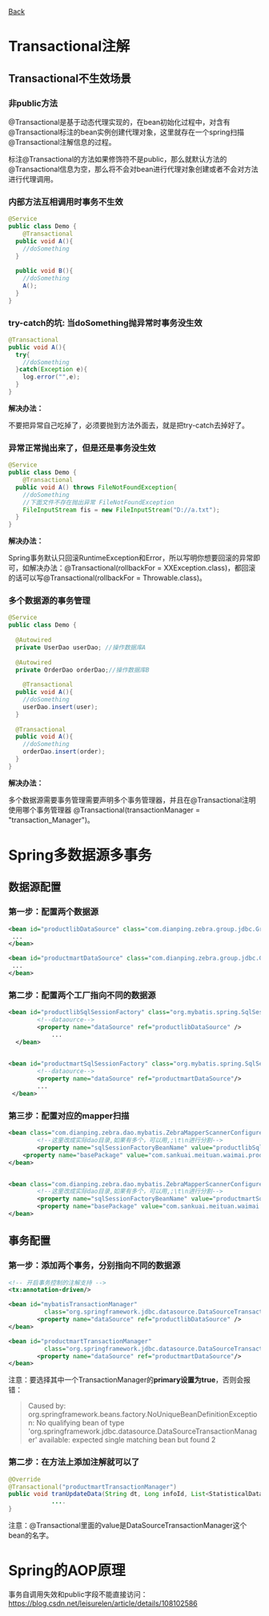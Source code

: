 [Back](.)  

# Transactional注解

## Transactional不生效场景

### 非public方法

@Transactional是基于动态代理实现的，在bean初始化过程中，对含有@Transactional标注的bean实例创建代理对象，这里就存在一个spring扫描@Transactional注解信息的过程。

标注@Transactional的方法如果修饰符不是public，那么就默认方法的@Transactional信息为空，那么将不会对bean进行代理对象创建或者不会对方法进行代理调用。

### 内部方法互相调用时事务不生效

```java
@Service
public class Demo {
	@Transactional
  public void A(){
    //doSomething
  }
  
  public void B(){
    //doSomething
    A();
  }
}
```

### try-catch的坑: 当doSomething抛异常时事务没生效

```java
@Transactional
public void A(){
  try{
    //doSomething
  }catch(Exception e){
    log.error("",e);
  }
}
```

**解决办法：**

不要把异常自己吃掉了，必须要抛到方法外面去，就是把try-catch去掉好了。

### 异常正常抛出来了，但是还是事务没生效

```java
@Service
public class Demo {
	@Transactional
  public void A() throws FileNotFoundException{
    //doSomething
    //下面文件不存在抛出异常 FileNotFoundException
    FileInputStream fis = new FileInputStream("D://a.txt");
  }
}
```

**解决办法：**

Spring事务默认只回滚RuntimeException和Error，所以写明你想要回滚的异常即可，如解决办法：@Transactional(rollbackFor = XXException.class)，都回滚的话可以写@Transactional(rollbackFor = Throwable.class)。

### 多个数据源的事务管理

```java
@Service
public class Demo {
  
  @Autowired
  private UserDao userDao; //操作数据库A
  
  @Autowired
  private OrderDao orderDao;//操作数据库B
  
	@Transactional
  public void A(){
    //doSomething
    userDao.insert(user);
  }
  
  @Transactional
  public void A(){
    //doSomething
    orderDao.insert(order);
  }
}
```

**解决办法：**

多个数据源需要事务管理需要声明多个事务管理器，并且在@Transactional注明使用哪个事务管理器 @Transactional(transactionManager = "transaction_Manager")。

# Spring多数据源多事务

## 数据源配置

### 第一步：配置两个数据源

```xml
<bean id="productlibDataSource" class="com.dianping.zebra.group.jdbc.GroupDataSource" init-method="init" destroy-method="close">
 ...
</bean>

<bean id="productmartDataSource" class="com.dianping.zebra.group.jdbc.GroupDataSource" init-method="init" destroy-method="close">
 ...
</bean>
```

### 第二步：配置两个工厂指向不同的数据源

```xml
<bean id="productlibSqlSessionFactory" class="org.mybatis.spring.SqlSessionFactoryBean">
        <!--dataource-->
        <property name="dataSource" ref="productlibDataSource" />
  			...
  </bean>
  

<bean id="productmartSqlSessionFactory" class="org.mybatis.spring.SqlSessionFactoryBean">
        <!--dataource-->
        <property name="dataSource" ref="productmartDataSource"/>
        ...
 </bean>
```

### 第三步：配置对应的mapper扫描

```xml
<bean class="com.dianping.zebra.dao.mybatis.ZebraMapperScannerConfigurer">
		<!--这里改成实际dao目录,如果有多个，可以用,;\t\n进行分割-->
		<property name="sqlSessionFactoryBeanName" value="productlibSqlSessionFactory"/>
    <property name="basePackage" value="com.sankuai.meituan.waimai.product.platformmanage.dao.mapper.productlib" />
</bean>


<bean class="com.dianping.zebra.dao.mybatis.ZebraMapperScannerConfigurer">
		<!--这里改成实际dao目录,如果有多个，可以用,;\t\n进行分割-->
		<property name="sqlSessionFactoryBeanName" value="productmartSqlSessionFactory"/>
		<property name="basePackage" value="com.sankuai.meituan.waimai.product.platformmanage.dao.mapper.statistical" />
</bean>
```

## 事务配置

### 第一步：添加两个事务，分别指向不同的数据源

```xml
<!-- 开启事务控制的注解支持 -->
<tx:annotation-driven/>

<bean id="mybatisTransactionManager"
          class="org.springframework.jdbc.datasource.DataSourceTransactionManager" primary="true">
		<property name="dataSource" ref="productlibDataSource" />
</bean>

<bean id="productmartTransactionManager"
          class="org.springframework.jdbc.datasource.DataSourceTransactionManager">
		<property name="dataSource" ref="productmartDataSource"/>
</bean>
```

注意：要选择其中一个TransactionManager的**primary设置为true**，否则会报错：

> Caused by: org.springframework.beans.factory.NoUniqueBeanDefinitionException: No qualifying bean of type 'org.springframework.jdbc.datasource.DataSourceTransactionManager' available: expected single matching bean but found 2

### 第二步：在方法上添加注解就可以了

```java
@Override
@Transactional("productmartTransactionManager")
public void tranUpdateData(String dt, Long infoId, List<StatisticalDataDto> dataDtos) {
			....
}
```

注意：@Transactional里面的value是DataSourceTransactionManager这个bean的名字。

# Spring的AOP原理

事务自调用失效和public字段不能直接访问：https://blog.csdn.net/leisurelen/article/details/108102586

